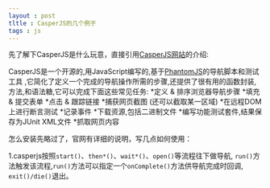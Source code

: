 ```yaml
---
layout : post
tltle : CasperJS的几个例子
tags : js 
---
```

先了解下CasperJS是什么玩意，直接引用[CasperJS网站](http://casperjs.org/)的介绍:

CasperJS是一个开源的,用JavaScript编写的,基于[PhantomJS](http://phantomjs.org/)的导航脚本和测试工具 ,它简化了定义一个完成的导航操作所需的步骤,还提供了很有用的函数封装,方法,和语法糖,它可以完成下面这些常见任务:
*定义 & 排序浏览器导航步骤
*填充 & 提交表单
*点击 & 跟踪链接
*捕获网页截图 (还可以截取某一区域)
*在远程DOM上进行断言测试
*记录事件
*下载资源,包括二进制文件
*编写功能测试套件,结果保存为JUnit XML文件
*抓取网页内容

怎么安装先略过了，官网有详细的说明，写几点如何使用：

1.casperjs按照`start()`、`then*()`、`wait*()`、`open()`等流程往下做导航,
  `run()`方法触发该流程,`run()`方法可以指定一个`onComplete()`方法供导航完成时回调,
  `exit()/die()`退出。